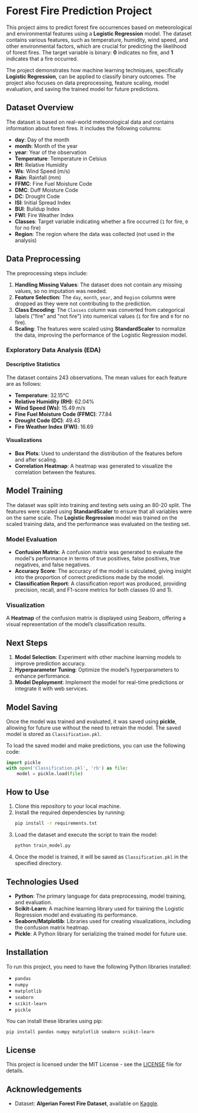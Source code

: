 # Forest Fire Prediction Project

This project aims to predict forest fire occurrences based on meteorological and environmental features using a **Logistic Regression** model. The dataset contains various features, such as temperature, humidity, wind speed, and other environmental factors, which are crucial for predicting the likelihood of forest fires. The target variable is binary: **0** indicates no fire, and **1** indicates that a fire occurred.

The project demonstrates how machine learning techniques, specifically **Logistic Regression**, can be applied to classify binary outcomes. The project also focuses on data preprocessing, feature scaling, model evaluation, and saving the trained model for future predictions.

## Dataset Overview

The dataset is based on real-world meteorological data and contains information about forest fires. It includes the following columns:

- **day**: Day of the month
- **month**: Month of the year
- **year**: Year of the observation
- **Temperature**: Temperature in Celsius
- **RH**: Relative Humidity
- **Ws**: Wind Speed (m/s)
- **Rain**: Rainfall (mm)
- **FFMC**: Fine Fuel Moisture Code
- **DMC**: Duff Moisture Code
- **DC**: Drought Code
- **ISI**: Initial Spread Index
- **BUI**: Buildup Index
- **FWI**: Fire Weather Index
- **Classes**: Target variable indicating whether a fire occurred (`1` for fire, `0` for no fire)
- **Region**: The region where the data was collected (not used in the analysis)

## Data Preprocessing

The preprocessing steps include:

1. **Handling Missing Values**: The dataset does not contain any missing values, so no imputation was needed.
2. **Feature Selection**: The `day`, `month`, `year`, and `Region` columns were dropped as they were not contributing to the prediction.
3. **Class Encoding**: The `Classes` column was converted from categorical labels ("fire" and "not fire") into numerical values (`1` for fire and `0` for no fire).
4. **Scaling**: The features were scaled using **StandardScaler** to normalize the data, improving the performance of the Logistic Regression model.

### Exploratory Data Analysis (EDA)

#### Descriptive Statistics

The dataset contains 243 observations. The mean values for each feature are as follows:

- **Temperature**: 32.15°C
- **Relative Humidity (RH)**: 62.04%
- **Wind Speed (Ws)**: 15.49 m/s
- **Fine Fuel Moisture Code (FFMC)**: 77.84
- **Drought Code (DC)**: 49.43
- **Fire Weather Index (FWI)**: 16.69

#### Visualizations

- **Box Plots**: Used to understand the distribution of the features before and after scaling.
- **Correlation Heatmap**: A heatmap was generated to visualize the correlation between the features.

## Model Training

The dataset was split into training and testing sets using an 80-20 split. The features were scaled using **StandardScaler** to ensure that all variables were on the same scale. The **Logistic Regression** model was trained on the scaled training data, and the performance was evaluated on the testing set.

### Model Evaluation

- **Confusion Matrix**: A confusion matrix was generated to evaluate the model's performance in terms of true positives, false positives, true negatives, and false negatives.
- **Accuracy Score**: The accuracy of the model is calculated, giving insight into the proportion of correct predictions made by the model.
- **Classification Report**: A classification report was produced, providing precision, recall, and F1-score metrics for both classes (0 and 1).

### Visualization

A **Heatmap** of the confusion matrix is displayed using Seaborn, offering a visual representation of the model’s classification results.

## Next Steps

1. **Model Selection**: Experiment with other machine learning models to improve prediction accuracy.
2. **Hyperparameter Tuning**: Optimize the model’s hyperparameters to enhance performance.
3. **Model Deployment**: Implement the model for real-time predictions or integrate it with web services.

## Model Saving

Once the model was trained and evaluated, it was saved using **pickle**, allowing for future use without the need to retrain the model. The saved model is stored as `Classification.pkl`.

To load the saved model and make predictions, you can use the following code:

```python
import pickle
with open('Classification.pkl', 'rb') as file:
    model = pickle.load(file)
```

## How to Use

1. Clone this repository to your local machine.
2. Install the required dependencies by running:
   ```bash
   pip install -r requirements.txt
   ```
3. Load the dataset and execute the script to train the model:
   ```bash
   python train_model.py
   ```
4. Once the model is trained, it will be saved as `Classification.pkl` in the specified directory.

## Technologies Used

- **Python**: The primary language for data preprocessing, model training, and evaluation.
- **Scikit-Learn**: A machine learning library used for training the Logistic Regression model and evaluating its performance.
- **Seaborn/Matplotlib**: Libraries used for creating visualizations, including the confusion matrix heatmap.
- **Pickle**: A Python library for serializing the trained model for future use.

## Installation

To run this project, you need to have the following Python libraries installed:

- `pandas`
- `numpy`
- `matplotlib`
- `seaborn`
- `scikit-learn`
- `pickle`

You can install these libraries using pip:

```bash
pip install pandas numpy matplotlib seaborn scikit-learn
```

## License

This project is licensed under the MIT License - see the [LICENSE](LICENSE) file for details.

## Acknowledgements

- Dataset: **Algerian Forest Fire Dataset**, available on [Kaggle](https://www.kaggle.com/).
